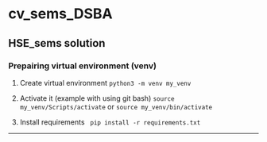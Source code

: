 # cv_sems_DSBA

## HSE_sems solution 

### Prepairing virtual environment (venv)
1. Create virtual environment
``` python3 -m venv my_venv ```

2. Activate it (example with using git bash)
``` source my_venv/Scripts/activate ``` or ``` source my_venv/bin/activate ```

3. Install requirements
``` pip install -r requirements.txt```

---